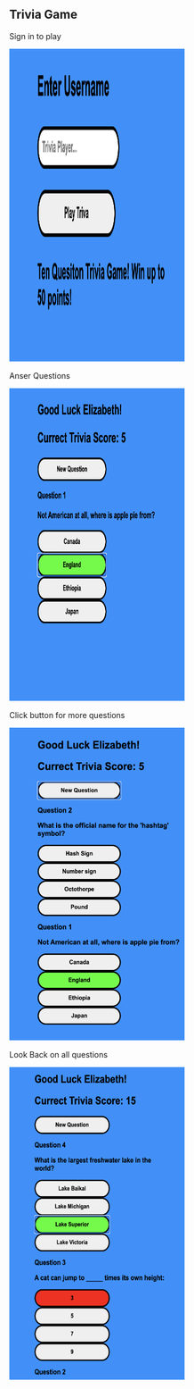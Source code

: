 <h2>Trivia Game</h2>
<p>Sign in to play</p>
<img src='./src/Images/signIn.png' alt='oneQuestion' height="560" width="315"/>
<p>Anser Questions</p>
<img src='./src/Images/question.png' alt='oneQuestion' height="560" width="315"/>
<p>Click button for more questions</p>
<img src='./src/Images/questions.png' alt='quesitons' height="560" width="315"/>
<p>Look Back on all questions</p>
<img src='./src/Images/oldQuestions.png' alt='oldquestions' height="560" width="315"/>